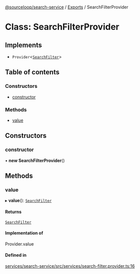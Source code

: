 [@sourceloop/search-service](../README.md) / [Exports](../modules.md) / SearchFilterProvider

# Class: SearchFilterProvider

## Implements

- `Provider`<[`SearchFilter`](../modules.md#searchfilter)\>

## Table of contents

### Constructors

- [constructor](SearchFilterProvider.md#constructor)

### Methods

- [value](SearchFilterProvider.md#value)

## Constructors

### constructor

• **new SearchFilterProvider**()

## Methods

### value

▸ **value**(): [`SearchFilter`](../modules.md#searchfilter)

#### Returns

[`SearchFilter`](../modules.md#searchfilter)

#### Implementation of

Provider.value

#### Defined in

[services/search-service/src/services/search-filter.provider.ts:16](https://github.com/sourcefuse/loopback4-microservice-catalog/blob/77bb890a2/services/search-service/src/services/search-filter.provider.ts#L16)
